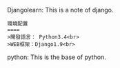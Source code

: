 Djangolearn:
    This is a note of django.

    環境配置
    ====
    >開發語言： Python3.4<br>
    >WEB框架：Django1.9<br>

python:
    This is the base of python.